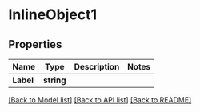 # InlineObject1

## Properties
Name | Type | Description | Notes
------------ | ------------- | ------------- | -------------
**Label** | **string** |  | 

[[Back to Model list]](../README.md#documentation-for-models) [[Back to API list]](../README.md#documentation-for-api-endpoints) [[Back to README]](../README.md)



